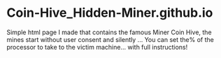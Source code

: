 # Coin-Hive_Hidden-Miner.github.io
Simple html page I made that contains the famous Miner Coin Hive, the mines start without user consent and silently ...  You can set the% of the processor to take to the victim machine... with full instructions!
